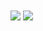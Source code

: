 
<img align="center" src="https://github-readme-stats.vercel.app/api/pin/?username=oleewere" />

<img align="center" src="https://github-readme-stats.vercel.app/api/top-langs/?username=oleewere&theme=default" />
